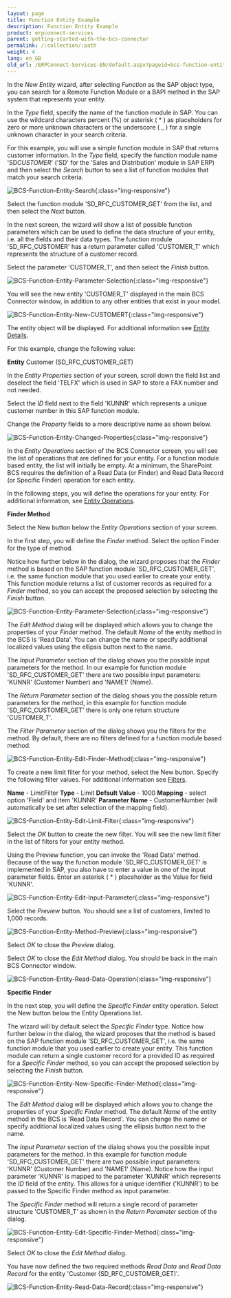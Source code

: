 ```yaml
---
layout: page
title: Function Entity Example
description: Function Entity Example
product: erpconnect-services
parent: getting-started-with-the-bcs-connector
permalink: /:collection/:path
weight: 4
lang: en_GB
old_url: /ERPConnect-Services-EN/default.aspx?pageid=bcs-function-entity-example
---
```


In the *New Entity* wizard, after selecting *Function* as the SAP object type, you can search for a Remote Function Module or a BAPI method in the SAP system that represents your entity.

In the *Type* field, specify the name of the function module in SAP. You can use the wildcard characters percent (%) or asterisk ( * ) as placeholders for zero or more unknown characters or the underscore ( _ ) for a single unknown character in your search criteria.

For this example, you will use a simple function module in SAP that returns customer information. In the *Type* field, specify the function module name 'SD*CUSTOMER*' ('SD' for the 'Sales and Distribution' module in SAP ERP) and then select the *Search* button to see a list of function modules that match your search criteria.

![BCS-Function-Entity-Search](/img/content/BCS-Function-Entity-Search.png){:class="img-responsive"}

Select the function module 'SD_RFC_CUSTOMER_GET' from the list, and then select the *Next* button.

In the next screen, the wizard will show a list of possible function parameters which can be used to define the data structure of your entity, i.e. all the fields and their data types. The function module 'SD_RFC_CUSTOMER' has a return parameter called 'CUSTOMER_T' which represents the structure of a customer record.

Select the parameter 'CUSTOMER_T', and then select the *Finish* button.

![BCS-Function-Entity-Parameter-Selection](/img/content/BCS-Function-Entity-Parameter-Selection.png){:class="img-responsive"}

You will see the new entity 'CUSTOMER_T' displayed in the main BCS Connector window, in addition to any other entities that exist in your model.


![BCS-Function-Entity-New-CUSTOMERT](/img/content/BCS-Function-Entity-New-CUSTOMERT.png){:class="img-responsive"}

The entity object will be displayed. For additional information see [Entity Details](./creating-a-new-model/entity-detials).

For this example, change the following value:

**Entity**	 Customer (SD_RFC_CUSTOMER_GET)

In the *Entity Properties* section of your screen, scroll down the field list and deselect the field 'TELFX' which is used in SAP to store a FAX number and not needed.

Select the *ID* field next to the field 'KUNNR' which represents a unique customer number in this SAP function module.

Change the *Property* fields to a more descriptive name as shown below.

![BCS-Function-Entity-Changed-Properties](/img/content/BCS-Function-Entity-Changed-Properties.png){:class="img-responsive"}

In the *Entity Operations* section of the BCS Connector screen, you will see the list of operations that are defined for your entity. For a function module based entity, the list will initially be empty. At a minimum, the SharePoint BCS requires the definition of a Read Data (or Finder) and Read Data Record (or Specific Finder) operation for each entity.

In the following steps, you will define the operations for your entity.
For additional information, see [Entity Operations](./creating-a-new-model/entity-operations).


**Finder Method**

Select the New button below the *Entity Operations* section of your screen.

In the first step, you will define the *Finder* method. Select the option Finder for the type of method.

Notice how further below in the dialog, the wizard proposes that the *Finder* method is based on the SAP function module 'SD_RFC_CUSTOMER_GET', i.e. the same function module that you used earlier to create your entity. This function module returns a list of customer records as required for a *Finder* method, so you can accept the proposed selection by selecting the *Finish* button.

![BCS-Function-Entity-Parameter-Selection](/img/content/BCS-Function-Entity-Parameter-Selection.png){:class="img-responsive"}

The *Edit Method* dialog will be displayed which allows you to change the properties of your *Finder* method. The default *Name* of the entity method in the BCS is 'Read Data'. You can change the name or specify additional localized values using the ellipsis button next to the name.

The *Input Parameter* section of the dialog shows you the possible input parameters for the method. In our example for function module 'SD_RFC_CUSTOMER_GET' there are two possible input parameters: 'KUNNR' (Customer Number) and 'NAME1' (Name).

The *Return Parameter* section of the dialog shows you the possible return parameters for the method, in this example for function module 'SD_RFC_CUSTOMER_GET' there is only one return structure 'CUSTOMER_T'.

The *Filter Parameter* section of the dialog shows you the filters for the method. By default, there are no filters defined for a function module based method.


![BCS-Function-Entity-Edit-Finder-Method](/img/content/BCS-Function-Entity-Edit-Finder-Method.png){:class="img-responsive"}

To create a new limit filter for your method, select the New button. Specify the following filter values. For additional information see [Filters](./creating-a-new-model/filters).


**Name** -	 LimitFilter
**Type** -	 Limit
**Default Value** -	 1000
 **Mapping** -	 select option 'Field' and item 'KUNNR'
 **Parameter Name** -	 CustomerNumber (will automatically be set after selection of the mapping field).



![BCS-Function-Entity-Edit-Limit-Filter](/img/content/BCS-Function-Entity-Edit-Limit-Filter.png){:class="img-responsive"}

Select the *OK* button to create the new filter. You will see the new limit filter in the list of filters for your entity method.

Using the Preview function, you can invoke the 'Read Data' method. Because of the way the function module 'SD_RFC_CUSTOMER_GET' is implemented in SAP, you also have to enter a value in one of the input parameter fields. Enter an asterisk ( * ) placeholder as the Value for field 'KUNNR'.


![BCS-Function-Entity-Edit-Input-Parameter](/img/content/BCS-Function-Entity-Edit-Input-Parameter.png){:class="img-responsive"}

Select the *Preview* button. You should see a list of customers, limited to 1,000 records.

![BCS-Function-Entity-Method-Preview](/img/content/BCS-Function-Entity-Method-Preview.png){:class="img-responsive"}

Select *OK* to close the *Preview* dialog.

Select *OK* to close the *Edit Method* dialog. You should be back in the main BCS Connector window.



![BCS-Function-Entity-Read-Data-Operation](/img/content/BCS-Function-Entity-Read-Data-Operation.png){:class="img-responsive"}

**Specific Finder**

In the next step, you will define the *Specific Finder* entity operation. Select the New button below the Entity Operations list.

The wizard will by default select the *Specific Finder* type. Notice how further below in the dialog, the wizard proposes that the method is based on the SAP function module 'SD_RFC_CUSTOMER_GET', i.e. the same function module that you used earlier to create your entity. This function module can return a single customer record for a provided ID as required for a *Specific Finder* method, so you can accept the proposed selection by selecting the *Finish* button.

![BCS-Function-Entity-New-Specific-Finder-Method](/img/content/BCS-Function-Entity-New-Specific-Finder-Method.png){:class="img-responsive"}

The *Edit Method* dialog will be displayed which allows you to change the properties of your *Specific Finder* method. The default *Name* of the entity method in the BCS is 'Read Data Record'. You can change the name or specify additional localized values using the ellipsis button next to the name.

The *Input Parameter* section of the dialog shows you the possible input parameters for the method. In this example for function module 'SD_RFC_CUSTOMER_GET' there are two possible input parameters: 'KUNNR' (Customer Number) and 'NAME1' (Name). Notice how the input parameter 'KUNNR' is mapped to the parameter 'KUNNR' which represents the *ID* field of the entity. This allows for a unique identifier ('KUNNR') to be passed to the Specific Finder method as input parameter. 

The *Specific Finder* method will return a single record of parameter structure 'CUSTOMER_T' as shown in the *Return Parameter* section of the dialog.

![BCS-Function-Entity-Edit-Specific-Finder-Method](/img/content/BCS-Function-Entity-Edit-Specific-Finder-Method.png){:class="img-responsive"}

Select *OK* to close the *Edit Method* dialog.

You have now defined the two required methods *Read Data* and *Read Data Record* for the entity 'Customer (SD_RFC_CUSTOMER_GET)'.

![BCS-Function-Entity-Read-Data-Record](/img/content/BCS-Function-Entity-Read-Data-Record.png){:class="img-responsive"}
